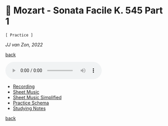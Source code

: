 🗿 Mozart - Sonata Facile K. 545 Part 1
=======================================

`[ Practice ]`

*JJ van Zon, 2022*

[back](../README.md)

<audio controls>
  <source src="recording/mozart-sonata-facile-part-1-2nd-half-recording-320kbps" type="audio/mpeg">
  Your browser does not support the audio element. <a href="recording/mozart-sonata-facile-part-1-2nd-half-recording-320kbps" download>Download file</a>
</audio>

<br/>

- [Recording](recording/README.md)
- [Sheet Music](sheet-music/README.md)
- [Sheet Music Simplified](sheet-music-simplified/README.md)
- [Practice Schema](mozart-sonata-facile-part-1-practice-schema.md)
- [Studying Notes](mozart-sonata-facile-part-1-studying-notes.md)

[back](../README.md)
